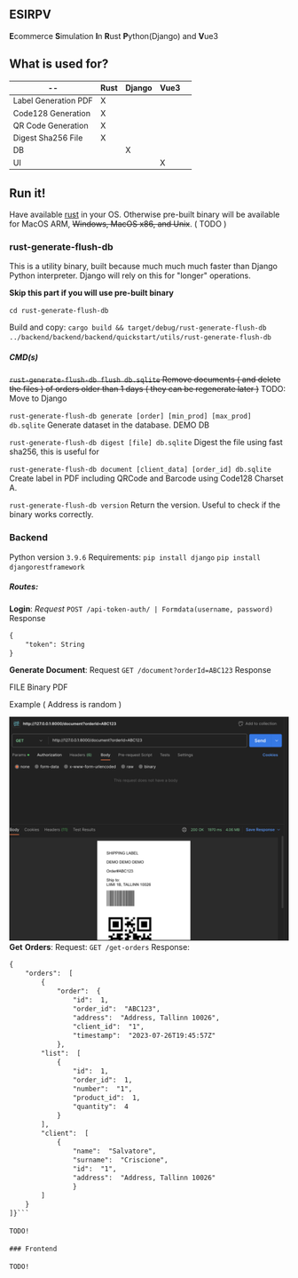 ## ESIRPV 
**E**commerce **S**imulation **I**n **R**ust **P**ython(Django) and **V**ue3

## What is used for?

| --      | Rust | Django | Vue3 |   |
|---------|------|--------|------|---|
| Label Generation PDF   | X    |        |      |   |
| Code128 Generation | X    |        |      |   |
| QR Code Generation | X    |        |      |   |
| Digest Sha256 File | X    |        |      |   |
| DB      |      | X      |      |   |
| UI      |      |        | X    |   |


## Run it!

Have available [rust](https://www.rust-lang.org/learn/get-started) in your OS. Otherwise pre-built binary will be available for MacOS ARM, ~~Windows, MacOS x86, and Unix~~. ( TODO )

### rust-generate-flush-db
This is a utility binary, built because much much much faster than Django Python interpreter. Django will rely on this for "longer" operations.

**Skip this part if you will use pre-built binary**

`cd rust-generate-flush-db`

Build and copy:
`cargo build && target/debug/rust-generate-flush-db ../backend/backend/backend/quickstart/utils/rust-generate-flush-db`

##### CMD(s)

~~`rust-generate-flush-db flush db.sqlite`
Remove documents ( and delete the files ) of orders older than 1 days ( they can be regenerate later )~~ TODO: Move to Django

`rust-generate-flush-db generate [order] [min_prod] [max_prod] db.sqlite`
Generate dataset in the database. DEMO DB

`rust-generate-flush-db digest [file] db.sqlite`
Digest the file using fast sha256, this is useful for 

`rust-generate-flush-db document [client_data] [order_id] db.sqlite`
Create label in PDF including QRCode and Barcode using Code128 Charset A.

`rust-generate-flush-db version`
Return the version. Useful to check if the binary works correctly.


### Backend 

Python version `3.9.6`
Requirements:
`pip install django`
`pip install djangorestframework`

##### Routes:
**Login**:
*Request*
`POST /api-token-auth/ | Formdata(username, password)` 
Response
```
{
	"token": String
}
```

**Generate Document**:
Request
`GET /document?orderId=ABC123` 
Response

FILE Binary PDF

Example ( Address is random )


![Route Screenshot](https://raw.githubusercontent.com/salvatorecriscioneweb/ESIRPV/main/images/document_print.png)
**Get** **Orders**:
Request:
`GET /get-orders`
Response:
```
{
	"orders":  [
		{
			"order":  {
				"id":  1,
				"order_id":  "ABC123",
				"address":  "Address, Tallinn 10026",
				"client_id":  "1",
				"timestamp":  "2023-07-26T19:45:57Z"
			},
		"list":  [
			{
				"id":  1,
				"order_id":  1,
				"number":  "1",
				"product_id":  1,
				"quantity":  4
			}
		],
		"client":  [
			{
				"name":  "Salvatore",
				"surname":  "Criscione",
				"id":  "1",
				"address":  "Address, Tallinn 10026"
				}
		]
	}
]}```

TODO!

### Frontend

TODO!
